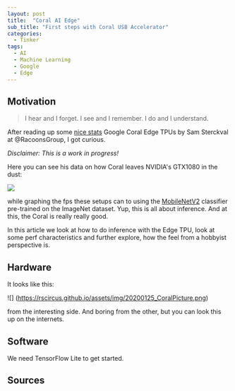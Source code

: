 ```yaml
---
layout: post
title:  "Coral AI Edge"
sub_title: "First steps with Coral USB Accelerator"
categories:
  - Tinker
tags:
  - AI
  - Machine Learning
  - Google
  - Edge
---
```


## Motivation

> I hear and I forget. I see and I remember. I do and I understand.

After reading up some [nice stats](https://blog.raccoons.be/coral-tpu-jetson-nano-performance) Google Coral Edge TPUs by Sam Sterckval at @RacoonsGroup, I got curious.

_Disclaimer: This is a work in progress!_

Here you can see his data on how Coral leaves NVIDIA's GTX1080 in the dust:

![](https://rscircus.github.io/assets/img/20200125_CoralBeatsGTX1080.png)

while graphing the fps these setups can to using the [MobileNetV2](https://arxiv.org/abs/1801.04381) classifier pre-trained on the ImageNet dataset. Yup, this is all about inference. And at this, the Coral is really really good.

In this article we look at how to do inference with the Edge TPU, look at some perf characteristics and further explore, how the feel from a hobbyist perspective is.


## Hardware

It looks like this:

![] (https://rscircus.github.io/assets/img/20200125_CoralPicture.png)

from the interesting side. And boring from the other, but you can look this up on the internets.


## Software

We need TensorFlow Lite to get started.


## Sources

